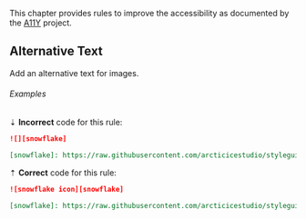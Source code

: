 This chapter provides rules to improve the accessibility as documented by the [A11Y][a11y] project.

## Alternative Text

Add an alternative text for images.

###### Examples

⇣ **Incorrect** code for this rule:

<!-- prettier-ignore-start -->

```markdown
![][snowflake]

[snowflake]: https://raw.githubusercontent.com/arcticicestudio/styleguide-markdown/develop/src/assets/snowflake.png
```

<!-- prettier-ignore-end -->

⇡ **Correct** code for this rule:

```markdown
![snowflake icon][snowflake]

[snowflake]: https://raw.githubusercontent.com/arcticicestudio/styleguide-markdown/develop/src/assets/snowflake.png
```

[a11y]: https://a11yproject.com

